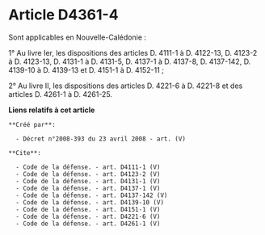 # Article D4361-4

Sont applicables en Nouvelle-Calédonie : 

1° Au livre Ier, les dispositions des articles D. 4111-1 à D. 4122-13, D. 4123-2 à D. 4123-13, D. 4131-1 à D. 4131-5, D.
4137-1 à D. 4137-8, D. 4137-142, D. 4139-10 à D. 4139-13 et D. 4151-1 à D. 4152-11 ; 

2° Au livre II, les dispositions des articles D. 4221-6 à D. 4221-8 et des articles D. 4261-1 à D. 4261-25.

**Liens relatifs à cet article**

	**Créé par**:

	  - Décret n°2008-393 du 23 avril 2008 - art. (V)

	**Cite**:

	  - Code de la défense. - art. D4111-1 (V)
	  - Code de la défense. - art. D4123-2 (V)
	  - Code de la défense. - art. D4131-1 (V)
	  - Code de la défense. - art. D4137-1 (V)
	  - Code de la défense. - art. D4137-142 (V)
	  - Code de la défense. - art. D4139-10 (V)
	  - Code de la défense. - art. D4151-1 (V)
	  - Code de la défense. - art. D4221-6 (V)
	  - Code de la défense. - art. D4261-1 (V)
